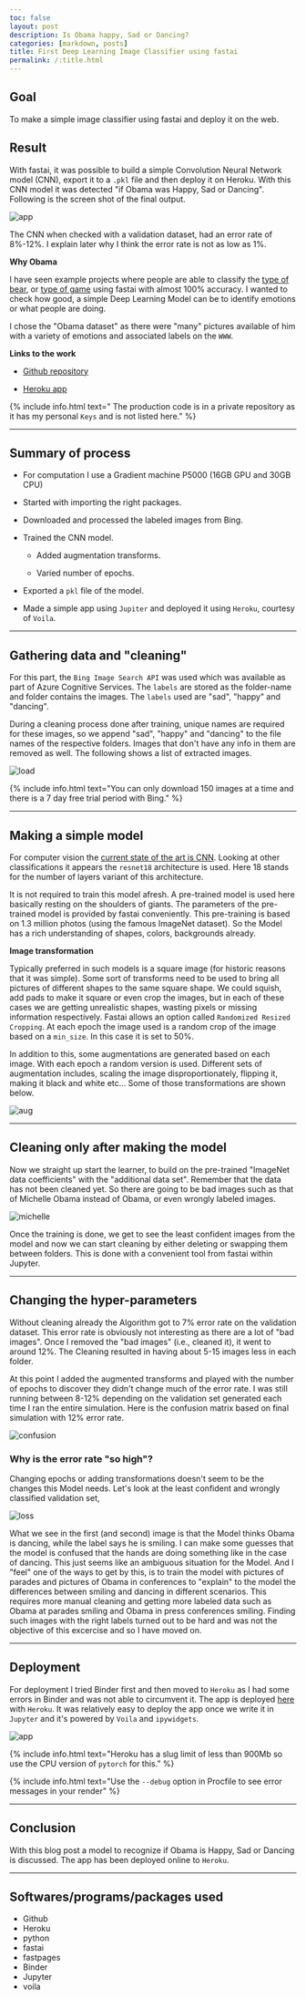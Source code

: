 ```yaml
---
toc: false
layout: post
description: Is Obama happy, Sad or Dancing?
categories: [markdown, posts]
title: First Deep Learning Image Classifier using fastai
permalink: /:title.html
---
```


## Goal

To make a simple image classifier using fastai and deploy it on the web.

## Result

With fastai, it was possible to build a simple Convolution Neural
Network model (CNN), export it to a `.pkl` file and then deploy it on
Heroku. With this CNN model it was detected "if Obama was Happy, Sad
or Dancing". Following is the screen shot of the final output.

![app](./images/obama-classifier/app.png)

The CNN when checked with a validation dataset, had an error rate of
8%-12%. I explain later why I think the error rate is not as low as 1%.

**Why Obama**

I have seen example projects where people are able to classify the
[type of bear](https://github.com/fastai/bear_voila), or [type of game](https://whatgame3.herokuapp.com/) using fastai with almost 100%
accuracy. I wanted to check how good, a simple Deep Learning Model can
be to identify emotions or what people are doing.

I chose the "Obama dataset" as there were "many" pictures available of
him with a variety of emotions and associated labels on the `WWW`.

**Links to the work**

- [Github repository](https://github.com/tkravichandran/First-DL-Classifier)

- [Heroku app](https://obama-classifier.herokuapp.com/)

{% include info.html text=" The production code is in a private
repository as it has my personal `Keys` and is not listed here." %}


---

## Summary of process

- For computation I use a Gradient machine P5000 (16GB GPU and 30GB
  CPU)
  
- Started with importing the right packages.

- Downloaded and processed the labeled images from Bing.

- Trained the CNN model.

	- Added augmentation transforms.
   
	- Varied number of epochs.

- Exported a `pkl` file of the model.

- Made a simple app using `Jupiter` and deployed it using `Heroku`,
  courtesy of `Voila`.
  

---

## Gathering data and "cleaning"

For this part, the `Bing Image Search API` was used which was
available as part of Azure Cognitive Services. The `labels` are stored
as the folder-name and folder contains the images.  The `labels` used
are "sad", "happy" and "dancing".

During a cleaning process done after training, unique names are
required for these images, so we append "sad", "happy" and "dancing"
to the file names of the respective folders. Images that don't have
any info in them are removed as well. The following shows a list of
extracted images.

![load](./images/obama-classifier/load.png)

{% include info.html text="You can only download 150 images at a time
and there is a 7 day free trial period with Bing." %}

---

## Making a simple model

For computer vision the [current state of the art is CNN](https://github.com/fastai/fastbook/blob/master/01_intro.ipynb). Looking
at other classifications it appears the `resnet18` architecture is
used. Here 18 stands for the number of layers variant of this
architecture.

It is not required to train this model afresh. A pre-trained model is
used here basically resting on the shoulders of giants. The parameters
of the pre-trained model is provided by fastai conveniently. This
pre-training is based on 1.3 million photos (using the famous ImageNet
dataset). So the Model has a rich understanding of shapes, colors,
backgrounds already.

**Image transformation**

Typically preferred in such models is a square image (for historic
reasons that it was simple). Some sort of transforms need to be used
to bring all pictures of different shapes to the same square shape. We
could squish, add pads to make it square or even crop the images, but
in each of these cases we are getting unrealistic shapes, wasting
pixels or missing information respectively. Fastai allows an option
called `Randomized Resized Cropping`. At each epoch the image used is
a random crop of the image based on a `min_size`. In this case it is
set to 50%.


In addition to this, some augmentations are generated based on each
image. With each epoch a random version is used. Different sets of
augmentation includes, scaling the image disproportionately, flipping
it, making it black and white etc... Some of those transformations are
shown below.

![aug](./images/obama-classifier/aug.png)

---

## Cleaning only after making the model

Now we straight up start the learner, to build on the pre-trained
"ImageNet data coefficients" with the "additional data set". Remember
that the data has not been cleaned yet. So there are going to be bad
images such as that of Michelle Obama instead of Obama, or even
wrongly labeled images.

![michelle](./images/obama-classifier/michelle.jpg)

Once the training is done, we get to see the least confident images
from the model and now we can start cleaning by either deleting or
swapping them between folders. This is done with a convenient tool
from fastai within Jupyter.

---

## Changing the hyper-parameters

Without cleaning already the Algorithm got to 7% error rate on the
validation dataset. This error rate is obviously not interesting as
there are a lot of "bad images". Once I removed the "bad images"
(i.e., cleaned it), it went to around 12%. The Cleaning resulted in
having about 5-15 images less in each folder.

At this point I added the augmented transforms and played with the
number of epochs to discover they didn't change much of the error
rate. I was still running between 8-12% depending on the validation
set generated each time I ran the entire simulation. Here is the
confusion matrix based on final simulation with 12% error rate.

![confusion](./images/obama-classifier/confusion.png)

### Why is the error rate "so high"?

Changing epochs or adding transformations doesn't seem to be the
changes this Model needs. Let's look at the least confident and
wrongly classified validation set,

![loss](./images/obama-classifier/loss.png)

What we see in the first (and second) image is that the Model thinks
Obama is dancing, while the label says he is smiling. I can make some
guesses that the model is confused that the hands are doing something
like in the case of dancing. This just seems like an ambiguous
situation for the Model. And I "feel" one of the ways to get by this,
is to train the model with pictures of parades and pictures of Obama
in conferences to "explain" to the model the differences between
smiling and dancing in different scenarios. This requires more manual
cleaning and getting more labeled data such as Obama at parades
smiling and Obama in press conferences smiling. Finding such images
with the right labels turned out to be hard and was not the objective
of this excercise and so I have moved on.

---

## Deployment

For deployment I tried Binder first and then moved to `Heroku` as I
had some errors in Binder and was not able to circumvent it. The app
is deployed [here](https://obama-classifier.herokuapp.com/) with `Heroku`. It was relatively easy to deploy
the app once we write it in `Jupyter` and it's powered by `Voila` and
`ipywidgets`.


![app](./images/obama-classifier/app.png)


{% include info.html text="Heroku has a slug limit of less than 900Mb
so use the CPU version of `pytorch` for this." %}

{% include info.html text="Use the `--debug` option in Procfile to see
error messages in your render" %}

---

## Conclusion

With this blog post a model to recognize if Obama is Happy, Sad or
Dancing is discussed. The app has been deployed online to `Heroku`.

---

## Softwares/programs/packages used

- Github
- Heroku
- python
- fastai
- fastpages
- Binder
- Jupyter
- voila

<!-- ## Time spent on each individual task -->

<!-- | Task                            | Time   | -->
<!-- |---------------------------------|--------| -->
<!-- | Model Making                    | 12 hrs | -->
<!-- | Deploying on Jupyter            | 1 hrs  | -->
<!-- | Deploying on Binder             | 6 hrs  | -->
<!-- | Deploying on Heroku             | 3 hrs  | -->
<!-- | Setting up blog                 | 5 hrs  | -->
<!-- | Setting up fastpages            | 8 hrs  | -->
<!-- | Clean up the looks of fastpages | 6 hrs  | -->
<!-- | Writing a blogpost              | 3 hrs  | -->



<!-- https://drhb.github.io/blog/fastai/2020/03/22/Fastai-Jit.html -->

<!-- https://harish3110.github.io/through-tinted-lenses/data%20processing/fastai/2020/07/09/Fastai-Midlevel-APIs.html -->


<!-- ## todo -->

<!--   * [x] have a look at jupyter notebook -->
<!--   * [x] Have a look at other blogs -->
  
<!--   * [x] Goal -->
<!--   * [x] Result -->
<!--   * [x] Gathering data -->
<!--   * [x] making model -->
<!--   * [x] changing hyper-parameters -->
<!--   * [x] Conclusion -->
<!--   * [x] time spent -->
  
<!--   * [x] spell check -->
<!--   * [x] re-read -->

<!--   * [x] add the main production ipython file? -->

<!--   * [x] Put tips here and there. -->
